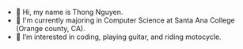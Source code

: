 - 👋 Hi, my name is Thong Nguyen.
- 📖 I'm currently majoring in Computer Science at Santa Ana College (Orange county, CA).
- 👀 I’m interested in coding, playing guitar, and riding motocycle.

<!---
ThongCoding/ThongCoding is a ✨ special ✨ repository because its `README.md` (this file) appears on your GitHub profile.
You can click the Preview link to take a look at your changes.
--->
